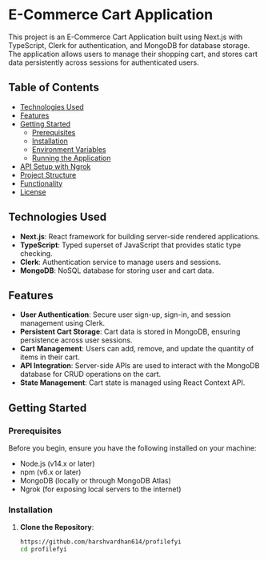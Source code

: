 # E-Commerce Cart Application

This project is an E-Commerce Cart Application built using Next.js with TypeScript, Clerk for authentication, and MongoDB for database storage. The application allows users to manage their shopping cart, and stores cart data persistently across sessions for authenticated users.

## Table of Contents

- [Technologies Used](#technologies-used)
- [Features](#features)
- [Getting Started](#getting-started)
  - [Prerequisites](#prerequisites)
  - [Installation](#installation)
  - [Environment Variables](#environment-variables)
  - [Running the Application](#running-the-application)
- [API Setup with Ngrok](#api-setup-with-ngrok)
- [Project Structure](#project-structure)
- [Functionality](#functionality)
- [License](#license)

## Technologies Used

- **Next.js**: React framework for building server-side rendered applications.
- **TypeScript**: Typed superset of JavaScript that provides static type checking.
- **Clerk**: Authentication service to manage users and sessions.
- **MongoDB**: NoSQL database for storing user and cart data.

## Features

- **User Authentication**: Secure user sign-up, sign-in, and session management using Clerk.
- **Persistent Cart Storage**: Cart data is stored in MongoDB, ensuring persistence across user sessions.
- **Cart Management**: Users can add, remove, and update the quantity of items in their cart.
- **API Integration**: Server-side APIs are used to interact with the MongoDB database for CRUD operations on the cart.
- **State Management**: Cart state is managed using React Context API.

## Getting Started

### Prerequisites

Before you begin, ensure you have the following installed on your machine:

- Node.js (v14.x or later)
- npm (v6.x or later)
- MongoDB (locally or through MongoDB Atlas)
- Ngrok (for exposing local servers to the internet)

### Installation

1. **Clone the Repository**:
   ```bash
   https://github.com/harshvardhan614/profilefyi
   cd profilefyi
